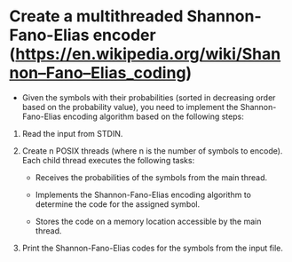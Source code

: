# Create a multithreaded Shannon-Fano-Elias encoder (https://en.wikipedia.org/wiki/Shannon–Fano–Elias_coding)
* Given the symbols with their probabilities (sorted in decreasing order based on the probability value), you need to implement the Shannon-Fano-Elias encoding algorithm based on the following steps:
1. Read the input from STDIN.
2. Create n POSIX threads (where n is the number of symbols to encode). Each child thread executes the following tasks:
      - Receives the probabilities of the symbols from the main thread.

      - Implements the Shannon-Fano-Elias encoding algorithm to determine the code for the assigned symbol.

      - Stores the code on a memory location accessible by the main thread.

3. Print the Shannon-Fano-Elias codes for the symbols from the input file.
